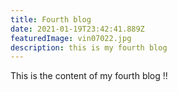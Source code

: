 ```yaml
---
title: Fourth blog
date: 2021-01-19T23:42:41.889Z
featuredImage: vin07022.jpg
description: this is my fourth blog
---
```

This is the content of my fourth blog !!